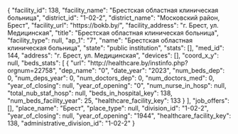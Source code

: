 {
    "facility_id": 138,
    "facility_name": "Брестская областная клиническая больница",
    "district_id": "1-02-2",
    "district_name": "Московский район, Брест",
    "facility_url": "https:\/\/bokb.by\/",
    "facility_address": "г. Брест, ул. Медицинская",
    "title": "Брестская областная клиническая больница",
    "facility_type": null,
    "ap_1": "7",
    "name": "Брестская областная клиническая больница",
    "state": "public institution",
    "stats": [],
    "med_id": 144,
    "address": "г. Брест, ул. Медицинская",
    "devices": [],
    "coord_x_y": null,
    "beds_stats": [
        {
            "url": "http:\/\/healthcare.by\/instinfo.php?orgnum=22758",
            "dep_name": "0",
            "date_year": "2023",
            "num_beds_dep": 0,
            "num_deps_year": 0,
            "num_doctors_dep": 0,
            "num_doctors_med": 0,
            "year_of_closing": null,
            "year_of_opening": "0",
            "num_nurse_in_hosp": null,
            "total_nub_staf_hosp": null,
            "beds_in_hospital_key": 138,
            "num_beds_facility_year": 25,
            "healthcare_facility_key": 133
        }
    ],
    "job_offers": [],
    "place_name": "Брест",
    "place_type": null,
    "division_id": "1-02-2",
    "year_of_closing": null,
    "year_of_opening": "1944",
    "healthcare_facility_key": 138,
    "administrative_division_id": "1-02-2"
}
